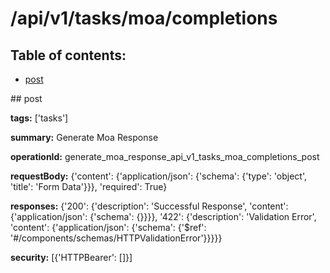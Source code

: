 # /api/v1/tasks/moa/completions

## Table of contents:
- [post](#post)

<a name="post" />
## post

**tags:** ['tasks']

**summary:** Generate Moa Response

**operationId:** generate_moa_response_api_v1_tasks_moa_completions_post

**requestBody:** {'content': {'application/json': {'schema': {'type': 'object', 'title': 'Form Data'}}}, 'required': True}

**responses:** {'200': {'description': 'Successful Response', 'content': {'application/json': {'schema': {}}}}, '422': {'description': 'Validation Error', 'content': {'application/json': {'schema': {'$ref': '#/components/schemas/HTTPValidationError'}}}}}

**security:** [{'HTTPBearer': []}]

